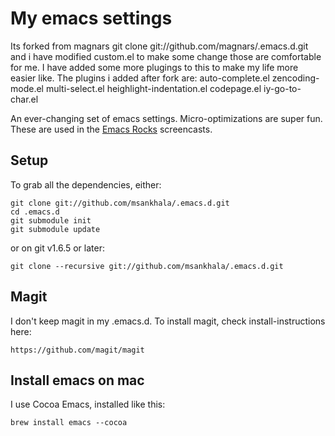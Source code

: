 My emacs settings
=================
Its forked from magnars git clone git://github.com/magnars/.emacs.d.git and i have modified custom.el to make some change those are comfortable for me. I have added some more plugings to this to make my life more easier like.
The plugins i added after fork are:
 auto-complete.el
 zencoding-mode.el
 multi-select.el
 heighlight-indentation.el
 codepage.el
 iy-go-to-char.el


An ever-changing set of emacs settings. Micro-optimizations are super fun.
These are used in the [Emacs Rocks](http://emacsrocks.com) screencasts.

Setup
-----
To grab all the dependencies, either:

    git clone git://github.com/msankhala/.emacs.d.git
    cd .emacs.d
    git submodule init
    git submodule update

or on git v1.6.5 or later:

    git clone --recursive git://github.com/msankhala/.emacs.d.git


Magit
-----

I don't keep magit in my .emacs.d. To install magit, check install-instructions here:

    https://github.com/magit/magit


Install emacs on mac
--------------------
I use Cocoa Emacs, installed like this:

    brew install emacs --cocoa

